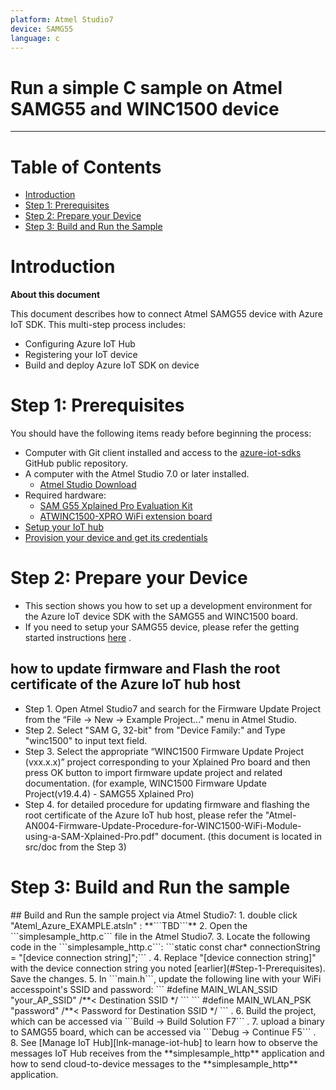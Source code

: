 ```yaml
---
platform: Atmel Studio7
device: SAMG55
language: c
---
```


Run a simple C sample on Atmel SAMG55 and WINC1500 device
===
---

# Table of Contents

-   [Introduction](#Introduction)
-   [Step 1: Prerequisites](#Step-1-Prerequisites)
-   [Step 2: Prepare your Device](#Step-2-PrepareDevice)
-   [Step 3: Build and Run the Sample](#Step-3-Build)

<a name="Introduction"></a>
# Introduction

**About this document**

This document describes how to connect Atmel SAMG55 device with Azure IoT SDK. This multi-step process includes:
-   Configuring Azure IoT Hub
-   Registering your IoT device
-   Build and deploy Azure IoT SDK on device

<a name="Step-1-Prerequisites"></a>
# Step 1: Prerequisites

You should have the following items ready before beginning the process:

-   Computer with Git client installed and access to the
    [azure-iot-sdks](https://github.com/Azure/azure-iot-sdks) GitHub public repository.
-   A computer with the Atmel Studio 7.0 or later installed.
    - [Atmel Studio Download](http://www.atmel.com/tools/atmelstudio.aspx#download)   
-   Required hardware:
    - [SAM G55 Xplained Pro Evaluation Kit](http://www.atmel.com/tools/ATSAMG55-XPRO.aspx)
    - [ATWINC1500-XPRO WiFi extension board](http://www.atmel.com/tools/atwinc1500-xpro.aspx)
-   [Setup your IoT hub][lnk-setup-iot-hub]
-   [Provision your device and get its credentials][lnk-manage-iot-hub]

<a name="Step-2-PrepareDevice"></a>
# Step 2: Prepare your Device

- This section shows you how to set up a development environment for the Azure IoT device SDK with the SAMG55 and WINC1500 board.
-  If you need to setup your SAMG55 device, please refer the getting started instructions [here](<http://www.atmel.com/tools/ATSAMG55-XPRO.aspx?tab=documents>) .

## how to update firmware and Flash the root certificate of the Azure IoT hub host
-  Step 1. Open Atmel Studio7 and search for the Firmware Update Project from the “File -> New -> Example Project..." menu in Atmel Studio.
-  Step 2. Select "SAM G, 32-bit" from "Device Family:" and Type "winc1500" to input text field.
-  Step 3. Select the appropriate “WINC1500 Firmware Update Project (vxx.x.x)” project corresponding to your Xplained Pro board and then press OK button to import firmware update project and related documentation. (for example, WINC1500 Firmware Update Project(v19.4.4) - SAMG55 Xplained Pro)
-  Step 4. for detailed procedure for updating firmware and flashing the root certificate of the Azure IoT hub host, please refer the "Atmel-AN004-Firmware-Update-Procedure-for-WINC1500-WiFi-Module-using-a-SAM-Xplained-Pro.pdf" document. (this document is located in src/doc from the Step 3)

<a name="Step-3-Build"></a>
# Step 3: Build and Run the sample

<a name="buildrunapp"/>
## Build and Run the sample project via Atmel Studio7: 
1. double click "Ateml_Azure_EXAMPLE.atsln" : **```TBD```**
2. Open the ```simplesample_http.c``` file in the Atmel Studio7.
3. Locate the following code in the ```simplesample_http.c```: ```static const char* connectionString = "[device connection string]";``` .
4. Replace "[device connection string]" with the device connection string you noted [earlier](#Step-1-Prerequisites). Save the changes.
5. In ```main.h```, update the following line with your WiFi accesspoint's SSID and password:
   ```
   #define MAIN_WLAN_SSID                  "your_AP_SSID" /**< Destination SSID */
   ```
   ```
   #define MAIN_WLAN_PSK                   "password" /**< Password for Destination SSID */
   ``` .
6. Build the project, which can be accessed via ```Build -> Build Solution   F7``` .
7. upload a binary to SAMG55 board, which can be accessed via ```Debug -> Continue   F5``` .
8. See [Manage IoT Hub][lnk-manage-iot-hub] to learn how to observe the messages IoT Hub receives from the **simplesample_http** application and how to send cloud-to-device messages to the **simplesample_http** application.


[lnk-setup-iot-hub]: ../setup_iothub.md
[lnk-manage-iot-hub]: ../manage_iot_hub.md
